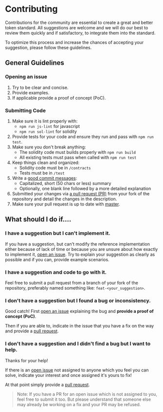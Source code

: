 # Contributing

Contributions for the community are essential to create a great and better token standard. All suggestions are welcome and we will do our best to review them quickly and if satisfactory, to integrate them into the standard.

To optimize this process and increase the chances of accepting your suggestion, please follow these guidelines.

## General Guidelines

### Opening an issue

1. Try to be clear and concise.
2. Provide examples.
3. If applicable provide a proof of concept (PoC).

### Submitting Code

1. Make sure it is lint properly with:
   - `npm run js-lint` for javascript
   - `npm run sol-lint` for solidity
2. Provide tests for your code and ensure they run and pass with `npm run test`.
3. Make sure you don't break anything:
   - The solidity code must builds properly with `npm run build`
   - All existing tests must pass when called with `npm run test`
4. Keep things clean and organized:
   - Solidity code must be in `/contracts`
   - Tests must be in `/test`
5. Write a [good commit messages](https://tbaggery.com/2008/04/19/a-note-about-git-commit-messages.html):
   - Capitalized, short (50 chars or less) summary
   - Optionally, one blank line followed by a more detailed explanation
6. Submitted your changes via [a pull request (PR)](https://github.com/jacquesd/eip777/pulls) from your fork of the repository and detail the changes in the description.
7. Make sure your pull request is up to date with [master](https://github.com/jacquesd/eip777/commits/master).

## What should I do if....

### I have a suggestion but I can't implement it.

If you have a suggestion, but can't modify the reference implementation either because of lack of time or because you are unsure about how exactly to implement it, [open an issue](https://github.com/jacquesd/eip777/issues). Try to explain your suggestion as clearly as possible and if you can, provide example scenarios.

### I have a suggestion and code to go with it.

Feel free to submit a pull request from a branch of your fork of the repository, preferably named something like: `feat-<your_suggestion>`.


### I don't have a suggestion but I found a bug or inconsistency.

Good catch! First [open an issue](https://github.com/jacquesd/eip777/issues) explaining the bug and **provide a proof of concept (PoC)**.

Then if you are able to, indicate in the issue that you have a fix on the way and provide a [pull request](https://github.com/jacquesd/eip777/pulls).

### I don't have a suggestion and I didn't find a bug but I want to help.

Thanks for your help!

If there is an [open issue](https://github.com/jacquesd/eip777/issues?q=is%3Aopen+is%3Aissue) not assigned to anyone which you feel you can solve, indicate your interest and once assigned it's yours to fix!

At that point simply provide a [pull request](https://github.com/jacquesd/eip777/pulls).

>Note: If you have a PR for an open issue which is not assigned to you, feel free to submit it too. But please understand that someone else may already be working on a fix and your PR may be refused.
